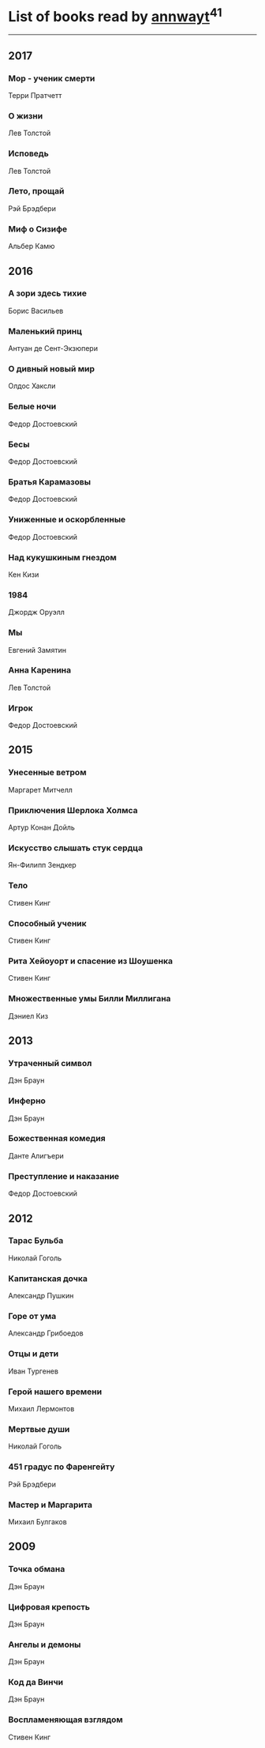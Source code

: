 # List of books read by [annwayt](http://vk.com/id31966279)<sup>41</sup>
---

## 2017

### Мор - ученик смерти
Терри Пратчетт


### О жизни
Лев Толстой


### Исповедь
Лев Толстой


### Лето, прощай
Рэй Брэдбери


### Миф о Сизифе
Альбер Камю



## 2016

### А зори здесь тихие
Борис Васильев


### Маленький принц
Антуан де Сент-Экзюпери


### О дивный новый мир
Олдос Хаксли


### Белые ночи
Федор Достоевский


### Бесы
Федор Достоевский


### Братья Карамазовы
Федор Достоевский


### Униженные и оскорбленные
Федор Достоевский


### Над кукушкиным гнездом
Кен Кизи


### 1984
Джордж Оруэлл


### Мы
Евгений Замятин


### Анна Каренина
Лев Толстой


### Игрок
Федор Достоевский



## 2015

### Унесенные ветром
Маргарет Митчелл


### Приключения Шерлока Холмса
Артур Конан Дойль


### Искусство слышать стук сердца
Ян-Филипп Зендкер


### Тело
Стивен Кинг


### Способный ученик
Стивен Кинг


### Рита Хейоуорт и спасение из Шоушенка
Стивен Кинг


### Множественные умы Билли Миллигана
Дэниел Киз



## 2013

### Утраченный символ
Дэн Браун


### Инферно
Дэн Браун


### Божественная комедия
Данте Алигъери


### Преступление и наказание
Федор Достоевский



## 2012

### Тарас Бульба
Николай Гоголь


### Капитанская дочка
Александр Пушкин


### Горе от ума
Александр Грибоедов


### Отцы и дети
Иван Тургенев


### Герой нашего времени
Михаил Лермонтов


### Мертвые души
Николай Гоголь


### 451 градус по Фаренгейту
Рэй Брэдбери


### Мастер и Маргарита
Михаил Булгаков



## 2009

### Точка обмана
Дэн Браун


### Цифровая крепость
Дэн Браун


### Ангелы и демоны
Дэн Браун


### Код да Винчи
Дэн Браун


### Воспламеняющая взглядом
Стивен Кинг



